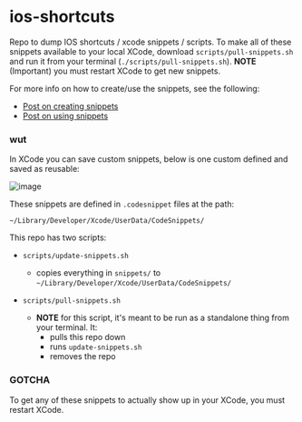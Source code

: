 # ios-shortcuts
Repo to dump IOS shortcuts / xcode snippets / scripts. To make all of these snippets available to your local XCode, download `scripts/pull-snippets.sh` and run it from your terminal (`./scripts/pull-snippets.sh`). **NOTE** (Important) you must restart XCode to get new snippets.

For more info on how to create/use the snippets, see the following:
- [Post on creating snippets](https://medium.com/@sagarmore62/creating-custom-code-snippets-with-xcode-10-made-even-more-easy-c7801f5b8c00)
- [Post on using snippets](https://marcosantadev.com/swift-code-snippets-xcode/)

### wut
In XCode you can save custom snippets, below is one custom defined and saved as reusable:

![image](https://user-images.githubusercontent.com/41012778/63119615-95ad9680-bf6e-11e9-867e-a84ae8fdcc62.png)

These snippets are defined in `.codesnippet` files at the path:
```
~/Library/Developer/Xcode/UserData/CodeSnippets/
```

This repo has two scripts:

- `scripts/update-snippets.sh`
    - copies everything in `snippets/` to `~/Library/Developer/Xcode/UserData/CodeSnippets/`

- `scripts/pull-snippets.sh`

    - **NOTE** for this script, it's meant to be run as a standalone thing from your terminal. It:
        - pulls this repo down
        - runs `update-snippets.sh`
        - removes the repo
        
### GOTCHA
To get any of these snippets to actually show up in your XCode, you must restart XCode.
